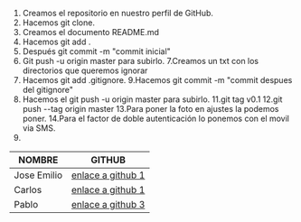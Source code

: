 1. Creamos el repositorio en nuestro perfil de GitHub.
2. Hacemos git clone.
3. Creamos el documento README.md
4. Hacemos git add . 
5. Después git commit -m "commit inicial"
6. Git push -u origin master para subirlo.
7.Creamos un txt con los directorios que queremos ignorar
8. Hacemos git add .gitignore.
9.Hacemos git commit -m "commit despues del gitignore"
10. Hacemos el git push -u origin master para subirlo.
11.git tag v0.1
12.git push --tag origin master
13.Para poner la foto en ajustes la podemos poner.
14.Para el factor de doble autenticación lo ponemos con el movil via SMS.
15.



|        NOMBRE          |                     GITHUB                        |
|------------------------|---------------------------------------------------|
| Jose Emilio | [enlace a github 1](https://github.com/joseft00) |
| Carlos | [enlace a github 1](https://github.com/CarlosFdezJim) |
| Pablo | [enlace a github 3](https://github.com/blogart) |





